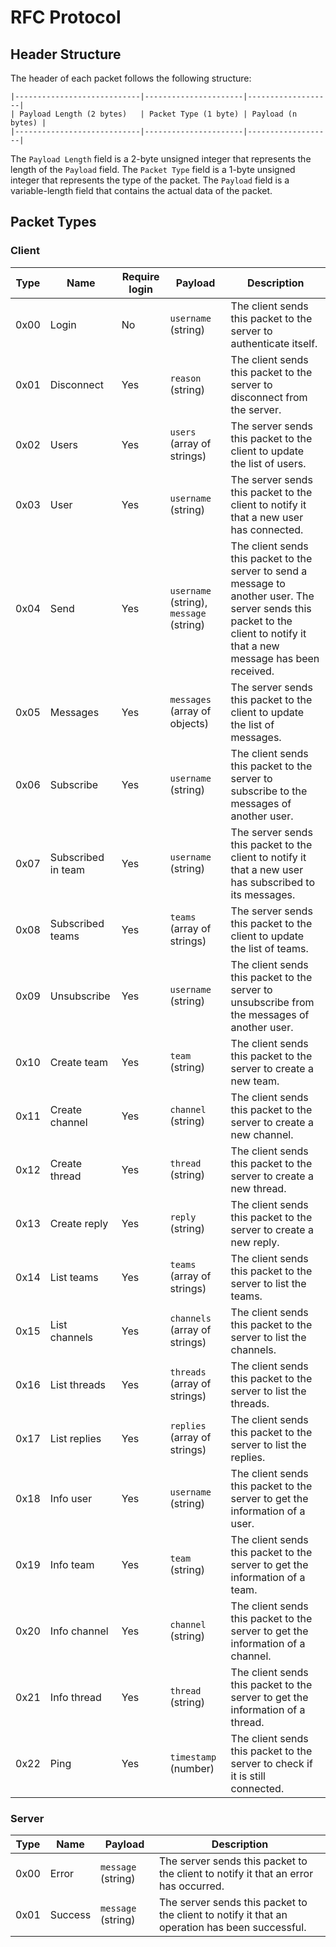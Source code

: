# RFC Protocol

## Header Structure

The header of each packet follows the following structure:

```
|----------------------------|----------------------|-------------------|
| Payload Length (2 bytes)   | Packet Type (1 byte) | Payload (n bytes) |
|----------------------------|----------------------|-------------------|
```

The `Payload Length` field is a 2-byte unsigned integer that represents the length of the `Payload` field. The `Packet Type` field is a 1-byte unsigned integer that represents the type of the packet. The `Payload` field is a variable-length field that contains the actual data of the packet.

## Packet Types

### Client
| Type | Name | Require login | Payload | Description |
|------|------|---------------|---------|-------------|
| 0x00 | Login | No | `username` (string) | The client sends this packet to the server to authenticate itself. |
| 0x01 | Disconnect | Yes | `reason` (string) | The client sends this packet to the server to disconnect from the server. |
| 0x02 | Users | Yes | `users` (array of strings) | The server sends this packet to the client to update the list of users. |
| 0x03 | User | Yes | `username` (string) | The server sends this packet to the client to notify it that a new user has connected. |
| 0x04 | Send | Yes | `username` (string), `message` (string) | The client sends this packet to the server to send a message to another user. The server sends this packet to the client to notify it that a new message has been received. |
| 0x05 | Messages | Yes | `messages` (array of objects) | The server sends this packet to the client to update the list of messages. |
| 0x06 | Subscribe | Yes | `username` (string) | The client sends this packet to the server to subscribe to the messages of another user. |
| 0x07 | Subscribed in team | Yes | `username` (string) | The server sends this packet to the client to notify it that a new user has subscribed to its messages. |
| 0x08 | Subscribed teams | Yes | `teams` (array of strings) | The server sends this packet to the client to update the list of teams. |
| 0x09 | Unsubscribe | Yes | `username` (string) | The client sends this packet to the server to unsubscribe from the messages of another user. |
| 0x10 | Create team | Yes | `team` (string) | The client sends this packet to the server to create a new team. |
| 0x11 | Create channel | Yes | `channel` (string) | The client sends this packet to the server to create a new channel. |
| 0x12 | Create thread | Yes | `thread` (string) | The client sends this packet to the server to create a new thread. |
| 0x13 | Create reply | Yes | `reply` (string) | The client sends this packet to the server to create a new reply. |
| 0x14 | List teams | Yes | `teams` (array of strings) | The client sends this packet to the server to list the teams. |
| 0x15 | List channels | Yes | `channels` (array of strings) | The client sends this packet to the server to list the channels. |
| 0x16 | List threads | Yes | `threads` (array of strings) | The client sends this packet to the server to list the threads. |
| 0x17 | List replies | Yes | `replies` (array of strings) | The client sends this packet to the server to list the replies. |
| 0x18 | Info user | Yes | `username` (string) | The client sends this packet to the server to get the information of a user. |
| 0x19 | Info team | Yes | `team` (string) | The client sends this packet to the server to get the information of a team. |
| 0x20 | Info channel | Yes | `channel` (string) | The client sends this packet to the server to get the information of a channel. |
| 0x21 | Info thread | Yes | `thread` (string) | The client sends this packet to the server to get the information of a thread. |
| 0x22 | Ping | Yes | `timestamp` (number) | The client sends this packet to the server to check if it is still connected. |

### Server
| Type | Name | Payload | Description |
|------|------|---------|-------------|
| 0x00 | Error | `message` (string) | The server sends this packet to the client to notify it that an error has occurred. |
| 0x01 | Success | `message` (string) | The server sends this packet to the client to notify it that an operation has been successful. |
